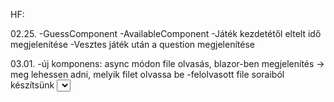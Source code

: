 HF:

02.25.
-GuessComponent
-AvailableComponent
-Játék kezdetétől eltelt idő megjelenítése
-Vesztes játék után a question megjelenítése

03.01.
-új komponens: async módon file olvasás, blazor-ben megjelenítés
-> meg lehessen adni, melyik filet olvassa be
-felolvasott file soraiból készítsünk <select> ill. <listbox> elemeket
-szövegesen gyűjtsük be az aktuális időjárást valamelyik internetes szolgáltatótól (async)  https://www.idokep.hu/thirdparty
    v./& 
-paraméterként megadni dátumot, pénznemet -> adott napon érvényes árfolyamának lekérdezése  https://www.napiarfolyam.hu/api, https://github.com/fawazahmed0/exchange-api?tab=readme-ov-file (1 évre visszanyúlóan)